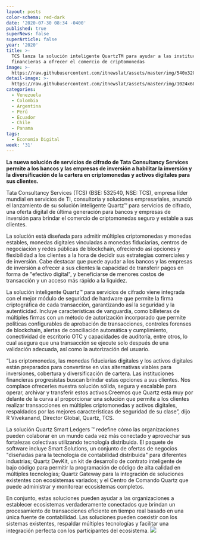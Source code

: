```yaml
---
layout: posts
color-schema: red-dark
date: '2020-07-30 08:34 -0400'
published: true
superNews: false
superArticle: false
year: '2020'
title: >-
  TCS lanza la solución inteligente QuartzTM para ayudar a las instituciones
  financieras a ofrecer el comercio de criptomonedas
image: >-
  https://raw.githubusercontent.com/itnewslat/assets/master/img/540x320/Bitcoin-p.jpg
detail-image: >-
  https://raw.githubusercontent.com/itnewslat/assets/master/img/1024x680/Bitcoin-g.jpg
categories:
  - Venezuela
  - Colombia
  - Argentina
  - Perú
  - Ecuador
  - Chile
  - Panama
tags:
  - Economía Digital
week: '31'
---
```

**La nueva solución de servicios de cifrado de Tata Consultancy Services permite a los bancos y las empresas de inversión a habilitar la inversión y la diversificación de la cartera en criptomonedas y activos digitales para sus clientes.**

Tata Consultancy Services (TCS) (BSE: 532540, NSE: TCS), empresa líder mundial en servicios de TI, consultoría y soluciones empresariales, anunció el lanzamiento de su solución inteligente Quartz™ para servicios de cifrado, una oferta digital de última generación para bancos y empresas de inversión para brindar el comercio de criptomonedas seguro y estable a sus clientes.

La solución está diseñada para admitir múltiples criptomonedas y monedas estables, monedas digitales vinculadas a monedas fiduciarias, centros de negociación y redes públicas de blockchain, ofreciendo así opciones y flexibilidad a los clientes a la hora de decidir sus estrategias comerciales y de inversión. Cabe destacar que puede ayudar a los bancos y las empresas de inversión a ofrecer a sus clientes la capacidad de transferir pagos en forma de "efectivo digital", y beneficiarse de menores costos de transacción y un acceso más rápido a la liquidez.

La solución inteligente Quartz™ para servicios de cifrado viene integrada con el mejor módulo de seguridad de hardware que permite la firma criptográfica de cada transacción, garantizando así la seguridad y la autenticidad. Incluye características de vanguardia, como billeteras de múltiples firmas con un método de autorización incorporado que permite políticas configurables de aprobación de transacciones, controles forenses de blockchain, alertas de conciliación automática y cumplimiento, conectividad de escritorio OTC y capacidades de auditoría, entre otros, lo cual asegura que una transacción se ejecute solo después de una validación adecuada, así como la autorización del usuario.

“Las criptomonedas, las monedas fiduciarias digitales y los activos digitales están preparados para convertirse en vías alternativas viables para inversiones, cobertura y diversificación de cartera. Las instituciones financieras progresistas buscan brindar estas opciones a sus clientes. Nos complace ofrecerles nuestra solución sólida, segura y escalable para operar, archivar y transferir estos activos.Creemos que Quartz está muy por delante de la curva al proporcionar una solución que permite a los clientes realizar transacciones en múltiples criptomonedas y activos digitales, respaldados por las mejores características de seguridad de su clase”, dijo R Vivekanand, Director Global, Quartz, TCS.

La solución Quartz Smart Ledgers ™ redefine cómo las organizaciones pueden colaborar en un mundo cada vez más conectado y aprovechar sus fortalezas colectivas utilizando tecnología distribuida. El paquete de software incluye Smart Solutions, un conjunto de ofertas de negocios "diseñadas para la tecnología de contabilidad distribuida" para diferentes industrias; Quartz DevKit, un kit de desarrollo de contrato inteligente de bajo código para permitir la programación de código de alta calidad en múltiples tecnologías; Quartz Gateway para la integración de soluciones existentes con ecosistemas variados; y el Centro de Comando Quartz que puede administrar y monitorear ecosistemas completos.

En conjunto, estas soluciones pueden ayudar a las organizaciones a establecer ecosistemas verdaderamente conectados que brindan un procesamiento de transacciones eficiente en tiempo real basado en una única fuente de contabilidad. Las soluciones pueden coexistir con los sistemas existentes, respaldar múltiples tecnologías y facilitar una integración perfecta con los participantes del ecosistema.
<img src="https://tracker.metricool.com/c3po.jpg?hash=56f88a41e39ab42c063cc51676587a04"/>